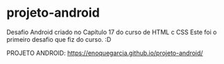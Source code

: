 # projeto-android
Desafio Android criado no Capítulo 17 do curso de HTML c CSS
Este foi o primeiro desafio que fiz do curso. :D

PROJETO ANDROID: https://enoquegarcia.github.io/projeto-android/
